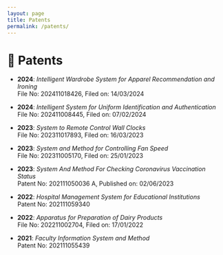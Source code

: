 ```yaml
---
layout: page
title: Patents
permalink: /patents/
---
```


# 🧾 Patents

- **2024**: *Intelligent Wardrobe System for Apparel Recommendation and Ironing*  
  File No: 202411018426, Filed on: 14/03/2024

- **2024**: *Intelligent System for Uniform Identification and Authentication*  
  File No: 202411008445, Filed on: 07/02/2024

- **2023**: *System to Remote Control Wall Clocks*  
  File No: 202311017893, Filed on: 16/03/2023

- **2023**: *System and Method for Controlling Fan Speed*  
  File No: 202311005170, Filed on: 25/01/2023

- **2023**: *System And Method For Checking Coronavirus Vaccination Status*  
  Patent No: 202111050036 A, Published on: 02/06/2023

- **2022**: *Hospital Management System for Educational Institutions*  
  Patent No: 202111059340

- **2022**: *Apparatus for Preparation of Dairy Products*  
  File No: 202211002704, Filed on: 17/01/2022

- **2021**: *Faculty Information System and Method*  
  Patent No: 202111055439
